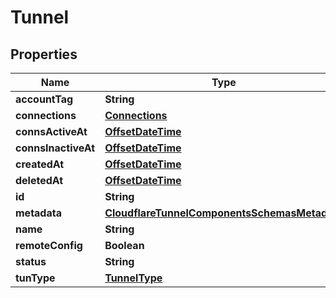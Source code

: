# Tunnel

## Properties
Name | Type | Description | Notes
------------ | ------------- | ------------- | -------------
**accountTag** | **String** |  |  [optional]
**connections** | [**Connections**](Connections.md) |  |  [optional]
**connsActiveAt** | [**OffsetDateTime**](OffsetDateTime.md) |  |  [optional]
**connsInactiveAt** | [**OffsetDateTime**](OffsetDateTime.md) |  |  [optional]
**createdAt** | [**OffsetDateTime**](OffsetDateTime.md) |  |  [optional]
**deletedAt** | [**OffsetDateTime**](OffsetDateTime.md) |  |  [optional]
**id** | **String** |  |  [optional]
**metadata** | [**CloudflareTunnelComponentsSchemasMetadata**](CloudflareTunnelComponentsSchemasMetadata.md) |  |  [optional]
**name** | **String** |  |  [optional]
**remoteConfig** | **Boolean** |  |  [optional]
**status** | **String** |  |  [optional]
**tunType** | [**TunnelType**](TunnelType.md) |  |  [optional]
